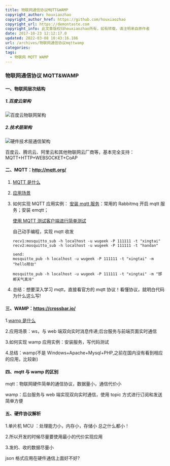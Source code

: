 ```yaml
---
title: 物联网通信协议MQTT&WAMP
copyright_author: houxiaozhao
copyright_author_href: https://github.com/houxiaozhao
copyright_url: https://demontaste.com
copyright_info: 此文章版权归houxiaozhao所有，如有转载，请注明来自原作者
date: 2017-10-23 12:12:17.0
updated: 2022-03-08 10:43:16.186
url: /archives/物联网通信协议mqttwamp
categories:
tags:
  - 物联网 MQTT WAMP
---
```


### 物联网通信协议 MQTT&WAMP

#### 一、物联网层次结构

##### 1.百度云架构

![百度云物联网架构](https://doc.bce.baidu.com/bce-documentation/IOT/overview_01.png)

  <!--more-->

##### 2.技术层架构

![硬件技术层通信架构](https://timgsa.baidu.com/timg?image&quality=80&size=b9999_10000&sec=1539402648576&di=6ed421d80ee289e786668d22e8ea57b5&imgtype=jpg&src=http%3A%2F%2Fimg1.imgtn.bdimg.com%2Fit%2Fu%3D1948897941%2C3581956780%26fm%3D214%26gp%3D0.jpg)

百度云、腾讯云、阿里云和其他物联网云厂商等，基本完全支持：MQTT+HTTP+WEBSOCKET+CoAP

#### 二、MQTT：http://mqtt.org/

1. [MQTT 是什么](https://www.jianshu.com/p/a7599ae21d4a)

2. [应用场景](https://www.jianshu.com/p/d726663efaa9)

3. 如何实现 MQTT 应用实例：
   [安装 mqtt 服务](https://github.com/mqtt/mqtt.github.io/wiki/servers)：常用的 Rabbitmq 开启 mqtt 服务；安装 emqtt；

   [使用 MQTT 测试客户端进行简单测试](https://blog.csdn.net/swedenfeng/article/details/53510048)

   自己动手编程，实现 mqtt 收发

   ```
   recv1:mosquitto_sub -h localhost -u wugeek -P 111111 -t "xingtai"
   recv2:mosquitto_sub -h localhost -u wugeek -P 111111 -t "handan"

   send:
   mosquitto_pub -h localhost -u wugeek -P 111111 -t "xingtai" -m "hello邢台"

   mosquitto_pub -h localhost -u wugeek -P 111111 -t "xingtai" -m "邯郸天气真冷"
   ```

4. 总结：想要深入学习 mqtt，直接看官方的 mqtt 协议！看懂协议，就明白代码为什么这么写!

#### 三、WAMP：https://crossbar.io/

1.[wamp 是什么](https://wamp-proto.org/)

2.应用场景：ws，与 web 端双向实时消息传递;后台服务与前端页面实时通信

3.如何实现 wamp 应用实例：安装服务，写代码测试

4.总结：wamp(不是 Windows+Apache+Mysql+PHP,之前在国内没有看到相应的应用，比较新)

#### 四、mqtt 与 wamp 的区别

mqtt：物联网硬件简单的通信协议，数据量小，通信代价小

wamp：后台服务与 web 端实现双向实时通信，使用 topic 方式进行订阅和发送简单方便

#### 五、硬件协议解析

1.单片机 MCU ：处理能力小，内存小，存储小 总之什么都小！

2.所以开发的时候尽量要使用最小的代价实现应用

3.发的、收的数据尽量小

json 格式应用在硬件通信上面好不好?
